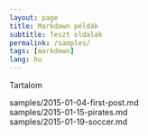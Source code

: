 ```yaml
---
layout: page
title: Markdown példák
subtitle: Teszt oldalak
permalink: /samples/
tags: [markdown]
lang: hu
---
```


Tartalom

samples/2015-01-04-first-post.md  
samples/2015-01-15-pirates.md  
samples/2015-01-19-soccer.md  